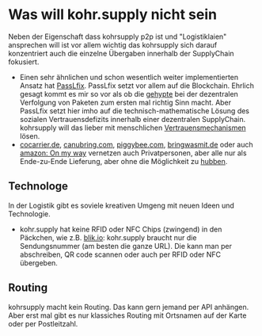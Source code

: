 # Was will kohr.supply nicht sein


Neben der Eigenschaft dass kohrsupply p2p ist und "Logistiklaien" ansprechen will ist vor allem wichtig das kohrsupply sich darauf konzentriert auch die einzelne Übergaben innerhalb der SupplyChain fokusiert.

* Einen sehr  ähnlichen und schon wesentlich weiter implementierten Ansatz hat [PassLfix](http://pacifics.org/). PassLfix setzt vor allem auf die Blockchain. Ehrlich gesagt kommt es mir so vor als ob die [gehypte](http://blog.fefe.de/?q=Blockchain) bei der dezentralen Verfolgung von Paketen zum ersten mal richtig Sinn macht. Aber PassLfix setzt hier imho auf die technisch-mathematische Lösung des sozialen Vertrauensdefizits innerhalb einer dezentralen SupplyChain. kohrsupply will das lieber mit menschlichen [Vertrauensmechanismen](https://github.com/klml/kohrsupply/issues/1) lösen.
* [cocarrier.de](https://cocarrier.de), [canubring.com](http://www.canubring.com), [piggybee.com](https://www.piggybee.com), [bringwasmit.de](https://www.bringwasmit.de) oder auch [amazon: On my way](https://www.logistik-watchblog.de/unternehmen/286-amazon-pakete-privatpersonen-liefern.html) vernetzen auch Privatpersonen, aber alle nur als Ende-zu-Ende Lieferung, aber ohne die Möglichkeit zu [hubben](/about/mitmachen).


## Technologe
In der Logistik gibt es soviele kreativen Umgeng mit neuen Ideen und Technologie.

* kohr.supply hat keine RFID oder NFC Chips (zwingend) in den Päckchen, wie z.B. [blik.io](https://www.blik.io): kohr.supply braucht nur die Sendungsnummer (am besten die ganze URL). Die kann man per abschreiben, QR code scannen oder auch per RFID oder NFC übergeben. 


## Routing

kohrsupply macht kein Routing. Das kann gern jemand  per API anhängen. Aber erst mal gibt es nur klassiches Routing mit Ortsnamen auf der Karte oder per Postleitzahl.
